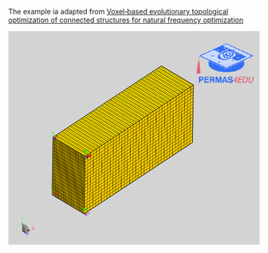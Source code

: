 The example ia adapted from [Voxel‑based evolutionary topological optimization of connected structures for natural frequency optimization](https://doi.org/10.1007/s10999-024-09722-8)

![Finite element model](mesh.png)
